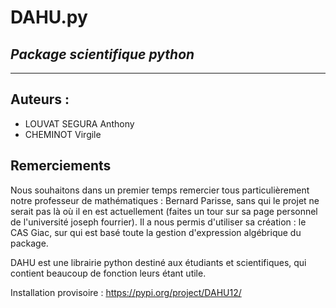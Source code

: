 # DAHU.py
## _Package scientifique python_
***
## Auteurs : 
- LOUVAT SEGURA Anthony
- CHEMINOT Virgile

## Remerciements
Nous souhaitons dans un premier temps remercier tous particulièrement notre professeur de mathématiques : Bernard Parisse, sans qui le projet ne serait pas là où il en est actuellement (faites un tour sur sa page personnel de l'université joseph fourrier).
Il a nous permis d'utiliser sa création : le CAS Giac, sur qui est basé toute la gestion d'expression algébrique du package.

DAHU est une librairie python destiné aux étudiants et scientifiques, qui contient beaucoup de fonction leurs étant utile.

Installation provisoire : https://pypi.org/project/DAHU12/
